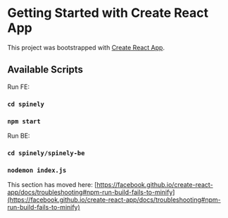 # Getting Started with Create React App

This project was bootstrapped with [Create React App](https://github.com/facebook/create-react-app).

## Available Scripts

Run FE:

### `cd spinely`
### `npm start`


Run BE:

### `cd spinely/spinely-be`
### `nodemon index.js`

This section has moved here: [https://facebook.github.io/create-react-app/docs/troubleshooting#npm-run-build-fails-to-minify](https://facebook.github.io/create-react-app/docs/troubleshooting#npm-run-build-fails-to-minify)
